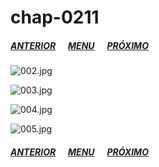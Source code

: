 # chap-0211
##### [ANTERIOR](/chap-0210/readme.md)&nbsp;&nbsp;&nbsp;&nbsp;&nbsp;&nbsp;[MENU](/readme.md)&nbsp;&nbsp;&nbsp;&nbsp;&nbsp;&nbsp;[PRÓXIMO](/chap-0212/readme.md)
![002.jpg](002.jpg)

![003.jpg](003.jpg)

![004.jpg](004.jpg)

![005.jpg](005.jpg)

##### [ANTERIOR](/chap-0210/readme.md)&nbsp;&nbsp;&nbsp;&nbsp;&nbsp;&nbsp;[MENU](/readme.md)&nbsp;&nbsp;&nbsp;&nbsp;&nbsp;&nbsp;[PRÓXIMO](/chap-0212/readme.md)

